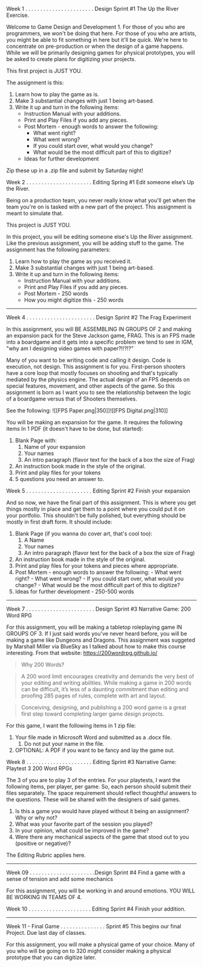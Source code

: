 Week 1 . . . . . . . . . . . . . . . . . . . . . . . Design Sprint #1
The Up the River Exercise.

Welcome to Game Design and Development 1. For those of you who are programmers, we won't be doing that here. For those of you who are artists, you might be able to fit something in here but it'll be quick. We're here to concentrate on pre-production or when the design of a game happens. While we will be primarily designing games for physical prototypes, you will be asked to create plans for digitizing your projects. 

This first project is JUST YOU. 

The assignment is this: 

1. Learn how to play the game as is. 
2. Make 3 substantial changes with just 1 being art-based. 
3. Write it up and turn in the following items: 
	* Instruction Manual with your additions.
	- Print and Play Files if you add any pieces.
	- Post Mortem - enough words to answer the following: 
		- What went right?
		- What went wrong?
		- If you could start over, what would you change?
		- What would be the most difficult part of this to digitize?
	- Ideas for further development

Zip these up in a .zip file and submit by Saturday night!

Week 2 . . . . . . . . . . . . . . . . . . . . . . Editing Spring #1
Edit someone else’s Up the River.

Being on a production team, you never really know what you'll get when the team you're on is tasked with a new part of the project. This assignment is meant to simulate that.

This project is JUST YOU. 

In this project, you will be editing someone else's Up the River assignment. Like the previous assignment, you will be adding stuff to the game. The assignment has the following parameters: 

1. Learn how to play the game as you received it. 
2. Make 3 substantial changes with just 1 being art-based. 
3. Write it up and turn in the following items: 
	* Instruction Manual with your additions.
	- Print and Play Files if you add any pieces.
	- Post Mortem - 250 words
	- How you might digitize this - 250 words

---

Week 4 . . . . . . . . . . . . . . . . . . . . . . . Design Sprint #2
The Frag Experiment

In this assignment, you will BE ASSEMBLING IN GROUPS OF 2 and making an expansion pack for the Steve Jackson game, FRAG. This is an FPS made into a boardgame and it gets into a specific problem we tend to see in IGM, "why am I designing video games with paper?!!?!?"

Many of you want to be writing code and calling it design. Code is execution, not design. This assignment is for you. First-person shooters have a core loop that mostly focuses on shooting and that's typically mediated by the physics engine. The actual design of an FPS depends on special features, movement, and other aspects of the game. So this assignment is born as I want you to see the relationship between the logic of a boardgame versus that of Shooters themselves.

See the following: 
![[FPS Paper.png|350]]![[FPS Digital.png|310]]

You will be making an expansion for the game. It requires the following items In 1 PDF (it doesn't have to be done, but started): 

1. Blank Page with: 
	1. Name of your expansion
	2. Your names
	3. An intro paragraph (flavor text for the back of a box the size of Frag)
2. An instruction book made in the style of the original.
3. Print and play files for your tokens 
4. 5 questions you need an answer to. 

Week 5 . . . . . . . . . . . . . . . . . . . . . . Editing Sprint #2
Finish your expansion

And so now, we have the final part of this assignment. This is where you get things mostly in place and get them to a point where you could put it on your portfolio. This shouldn't be fully polished, but everything should be mostly in first draft form. It should include: 

1. Blank Page (if you wanna do cover art, that's cool too): 
	1. A Name
	2. Your names
	3. An intro paragraph (flavor text for the back of a box the size of Frag)
2. An instruction book made in the style of the original.
3. Print and play files for your tokens and pieces where appropriate.
4. Post Mortem - enough words to answer the following: 
		- What went right?
		- What went wrong?
		- If you could start over, what would you change?
		- What would be the most difficult part of this to digitize?
5. Ideas for further development - 250-500 words

---

Week 7 . . . . . . . . . . . . . . . . . . . . . . . Design Sprint #3
Narrative Game: 200 Word RPG

For this assignment, you will be making a tabletop roleplaying game IN GROUPS OF 3. If I just said words you've never heard before, you will be making a game like Dungeons and Dragons. This assignment was suggeted by Marshall Miller via BlueSky as I talked about how to make this course interesting. From that website: https://200wordrpg.github.io/

>Why 200 Words?

>A 200 word limit encourages creativity and demands the very best of your editing and writing abilities. While making a game in 200 words can be difficult, it’s less of a daunting commitment than editing and proofing 285 pages of rules, complete with art and layout.

>Conceiving, designing, and publishing a 200 word game is a great first step toward completing larger game design projects.

For this game, I want the following items in 1 zip file: 
1. Your file made in Microsoft Word and submitted as a .docx file.
	1. Do not put your name in the file.
2. OPTIONAL: A PDF if you want to be fancy and lay the game out. 

Week 8 . . . . . . . . . . . . . . . . . . . . . . Editing Sprint #3
Narrative Game: Playtest 3 200 Word RPGs

The 3 of you are to play 3 of the entries. For your playtests, I want the following items, per player, per game. So, each person should submit their files separately. The space requirement should reflect thoughtful answers to the questions. These will be shared with the designers of said games.

1. Is this a game you would have played without it being an assignment? Why or why not?
2. What was your favorite part of the session you played?
3. In your opinion, what could be improved in the game?    
4. Were there any mechanical aspects of the game that stood out to you (positive or negative)?  

The Editing Rubric applies here. 

---

Week 09 . . . . . . . . . . . . . . . . . . . . . .Design Sprint #4
Find a game with a sense of tension and add some
mechanics

For this assignment, you will be working in and around emotions. YOU WILL BE WORKING IN TEAMS OF 4.

Week 10 . . . . . . . . . . . . . . . . . . . . . Editing Sprint #4
Finish your addition.

---

Week 11 - Final Game . . . . . . . . . . . . . . . Sprint #5
This begins our final Project. Due last day of classes.

For this assignment, you will make a physical game of your choice. Many of you who will be going on to 320 might consider making a physical prototype that you can digitize later. 

